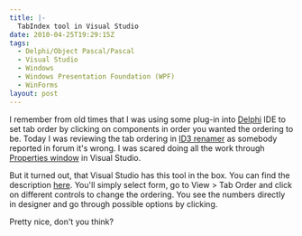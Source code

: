 ```yaml
---
title: |-
  TabIndex tool in Visual Studio
date: 2010-04-25T19:29:15Z
tags:
  - Delphi/Object Pascal/Pascal
  - Visual Studio
  - Windows
  - Windows Presentation Foundation (WPF)
  - WinForms
layout: post
---
```

I remember from old times that I was using some plug-in into [Delphi][1] IDE to set tab order by clicking on components in order you wanted the ordering to be. Today I was reviewing the tab ordering in [ID3 renamer][2] as somebody reported in forum it's wrong. I was scared doing all the work through [Properties window][3] in Visual Studio.

But it turned out, that Visual Studio has this tool in the box. You can find the description [here][4]. You'll simply select form, go to View > Tab Order and click on different controls to change the ordering. You see the numbers directly in designer and go through possible options by clicking.

Pretty nice, don't you think?

[1]: http://www.embarcadero.com/products/delphi
[2]: http://www.id3renamer.com
[3]: http://msdn.microsoft.com/en-us/library/ms171352.aspx
[4]: http://msdn.microsoft.com/en-us/library/bd16a8cw.aspx